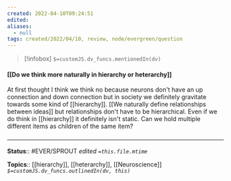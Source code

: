```yaml
---
created: 2022-04-10T09:24:51 
edited: 
aliases:
  - null
tags: created/2022/04/10, review, node/evergreen/question
---
```

> [!infobox]
`$=customJS.dv_funcs.mentionedIn(dv)`

#### [[Do we think more naturally in hierarchy or heterarchy]]

At first thought I think we think no because neurons don't have an up connection and down connection
but in society we definitely gravitate towards some kind of [[hierarchy]].
[[We naturally define relationships between ideas]] but relationships don't have to be hierarchical.
Even if we do think in [[hierarchy]] it definitely isn't static.
Can we hold multiple different items as children of the same item?

### <hr class="footnote"/>

**Status**:: #EVER/SPROUT
*edited `=this.file.mtime`*

**Topics**:: [[hierarchy]], [[heterarchy]], [[Neuroscience]]
*`$=customJS.dv_funcs.outlinedIn(dv, this)`*
